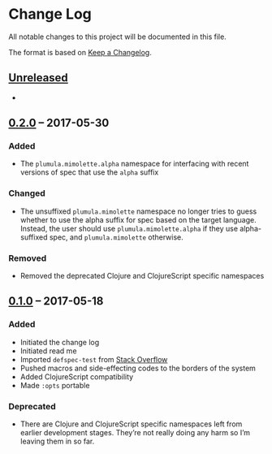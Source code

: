 # Change Log

All notable changes to this project will be documented in this file.

The format is based on [Keep a Changelog](http://keepachangelog.com/).


## [Unreleased]

-


## [0.2.0] – 2017-05-30

### Added

- The `plumula.mimolette.alpha` namespace for interfacing with recent versions
  of spec that use the `alpha` suffix


### Changed

- The unsuffixed `plumula.mimolette` namespace no longer tries to guess whether
  to use the alpha suffix for spec based on the target language. Instead, the
  user should use `plumula.mimolette.alpha` if they use alpha-suffixed spec,
  and `plumula.mimolette` otherwise.


### Removed

- Removed the deprecated Clojure and ClojureScript specific namespaces


## [0.1.0] – 2017-05-18

### Added

- Initiated the change log
- Initiated read me
- Imported `defspec-test` from [Stack Overflow](http://stackoverflow.com/questions/40697841/howto-include-clojure-specd-functions-in-a-test-suite)
- Pushed macros and side-effecting codes to the borders of the system
- Added ClojureScript compatibility
- Made `:opts` portable
 
### Deprecated

- There are Clojure and ClojureScript specific namespaces left from earlier
  development stages. They’re not really doing any harm so I’m leaving them in
  so far.


[Unreleased]: https://github.com/plumula/mimolette/compare/0.2.0...HEAD
[0.2.0]: https://github.com/plumula/mimolette/compare/0.1.0...0.2.0
[0.1.0]: https://github.com/plumula/mimolette/compare/init...0.1.0
